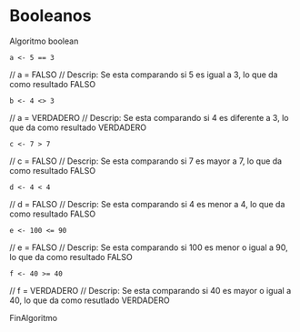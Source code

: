 # Booleanos
Algoritmo boolean

	a <- 5 == 3
  // a = FALSO
  // Descrip: Se esta comparando si 5 es igual a 3, lo que da como resultado FALSO
  
	b <- 4 <> 3
  // a = VERDADERO
  // Descrip: Se esta comparando si 4 es diferente a 3, lo que da como resultado VERDADERO
  
	c <- 7 > 7
  // c = FALSO
  // Descrip: Se esta comparando si 7 es mayor a 7, lo que da como resultado FALSO
  
	d <- 4 < 4
  // d = FALSO
  // Descrip: Se esta comparando si 4 es menor a 4, lo que da como resultado FALSO
  
	e <- 100 <= 90
  // e = FALSO
  // Descrip: Se esta comparando si 100 es menor o igual a 90, lo que da como resultado FALSO
  
	f <- 40 >= 40
  // f = VERDADERO
  // Descrip: Se esta comparando si 40 es mayor o igual a 40, lo que da como resutlado VERDADERO
  
FinAlgoritmo
